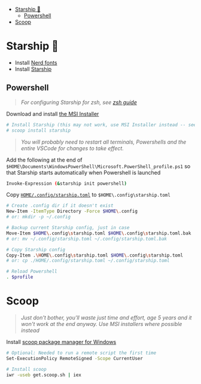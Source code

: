 
- [Starship 🚀](#starship-)
  - [Powershell](#powershell)
- [Scoop](#scoop)


# Starship 🚀

- Install [Nerd fonts](https://www.nerdfonts.com/)
- Install [Starship](https://starship.rs/#install-latest-version)


## Powershell

> *For configuring Starship for zsh, see [zsh guide](./zsh.md#starship-🚀)*

Download and install [the MSI Installer](https://github.com/starship/starship/releases/latest)

```bash
# Install Starship (this may not work, use MSI Installer instead -- see above)
# scoop install starship
```

> *You will probably need to restart all terminals, Powershells and the entire VSCode for changes to take effect.*

Add the following at the end of `$HOME\Documents\WindowsPowerShell\Microsoft.PowerShell_profile.ps1` so that Starship starts automatically when Powershell is launched

```bash
Invoke-Expression (&starship init powershell)
```

Copy [`HOME/.config/starship.toml`](HOME/.config/starship.toml) to `$HOME\.config\starship.toml`

```bash
# Create .config dir if it doesn't exist
New-Item -ItemType Directory -Force $HOME\.config 
# or: mkdir -p ~/.config

# Backup current Starship config, just in case
Move-Item $HOME\.config\starship.toml $HOME\.config\starship.toml.bak 
# or: mv ~/.config/starship.toml ~/.config/starship.toml.bak

# Copy Starship config
Copy-Item .\HOME\.config\starship.toml $HOME\.config\starship.toml
# or: cp ./HOME/.config/starship.toml ~/.config/starship.toml

# Reload Powershell
. $profile
```


# Scoop

> *Just don't bother, you'll waste just time and effort, age 5 years and it won't work at the end anyway. Use MSI installers where possible instead*

Install [scoop package manager for Windows](https://scoop.sh/)

```bash
# Optional: Needed to run a remote script the first time
Set-ExecutionPolicy RemoteSigned -Scope CurrentUser

# Install scoop
iwr -useb get.scoop.sh | iex
```


